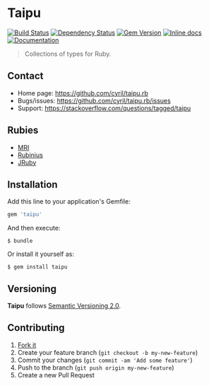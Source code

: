 # Taipu

[![Build Status](https://travis-ci.org/cyril/taipu.rb.svg?branch=master)](https://travis-ci.org/cyril/taipu.rb)
[![Dependency Status](https://gemnasium.com/cyril/taipu.rb.svg)](https://gemnasium.com/cyril/taipu.rb)
[![Gem Version](http://img.shields.io/gem/v/taipu.svg)](https://rubygems.org/gems/taipu)
[![Inline docs](http://inch-ci.org/github/cyril/taipu.rb.svg?branch=master)](http://inch-ci.org/github/cyril/taipu.rb)
[![Documentation](http://img.shields.io/:yard-docs-38c800.svg)](http://rubydoc.info/gems/taipu/frames)

> Collections of types for Ruby.

## Contact

* Home page: https://github.com/cyril/taipu.rb
* Bugs/issues: https://github.com/cyril/taipu.rb/issues
* Support: https://stackoverflow.com/questions/tagged/taipu

## Rubies

* [MRI](https://www.ruby-lang.org/)
* [Rubinius](http://rubini.us/)
* [JRuby](http://jruby.org/)

## Installation

Add this line to your application's Gemfile:

```ruby
gem 'taipu'
```

And then execute:

    $ bundle

Or install it yourself as:

    $ gem install taipu

## Versioning

__Taipu__ follows [Semantic Versioning 2.0](http://semver.org/).

## Contributing

1. [Fork it](https://github.com/cyril/taipu.rb/fork)
2. Create your feature branch (`git checkout -b my-new-feature`)
3. Commit your changes (`git commit -am 'Add some feature'`)
4. Push to the branch (`git push origin my-new-feature`)
5. Create a new Pull Request
